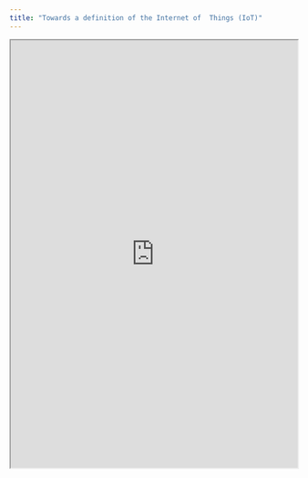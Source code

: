 ```yaml
---
title: "Towards a definition of the Internet of  Things (IoT)"
---
```



<iframe height="750" width="100%" src="https://ewelton.github.io/ktest/wiki.html#Towards%20a%20definition%20of%20the%20Internet%20of%20%20Things%20(IoT)"></iframe>
